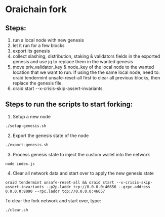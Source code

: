 # Oraichain fork

## Steps:

1. run a local node with new genesis
2. let it run for a few blocks
3. export its genesis
4. collect slashing, distribution, staking & validators fields in the exported genesis and use jq to replace them in the wanted genesis
5. move priv_validator_key & node_key of the local node to the wanted location that we want to run. If using the the same local node, need to: oraid tendermint unsafe-reset-all first to clear all previous blocks, then replace the genesis file.
6. oraid start --x-crisis-skip-assert-invariants

## Steps to run the scripts to start forking:

1. Setup a new node

```bash
./setup-genesis.sh
```

2. Export the genesis state of the node

```bash
./export-genesis.sh
```

3. Process genesis state to inject the custom wallet into the network

```bash
node index.js
```

4. Clear all network data and start over to apply the new genesis state

```
oraid tendermint unsafe-reset-all && oraid start --x-crisis-skip-assert-invariants --p2p.laddr tcp://0.0.0.0:46656 --grpc.address 0.0.0.0:8090 --rpc.laddr tcp://0.0.0.0:46657
```

To clear the fork network and start over, type:

```bash
./clear.sh
```